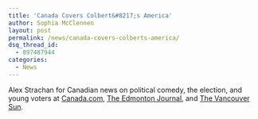 ```yaml
---
title: 'Canada Covers Colbert&#8217;s America'
author: Sophia McClennen
layout: post
permalink: /news/canada-covers-colberts-america/
dsq_thread_id:
  - 897487944
categories:
  - News
---
```

Alex Strachan for Canadian news on political comedy, the election, and young voters at [Canada.com][1], [The Edmonton Journal][2], and [The Vancouver Sun][3].

<div>
  <div>
    <img src="https://mail.google.com/mail/u/0/images/cleardot.gif" alt="" />
  </div>
</div>

 [1]: http://www.canada.com/entertainment/Latenight+comics+blur+newsentertainment+divide/7418983/story.html
 [2]: http://www.edmontonjournal.com/entertainment/Latenight+comics+blur+news+entertainment/7421501/story.html
 [3]: http://www.vancouversun.com/entertainment/television/Young+American+voters+turning+Comedy+Central/7417666/story.html
